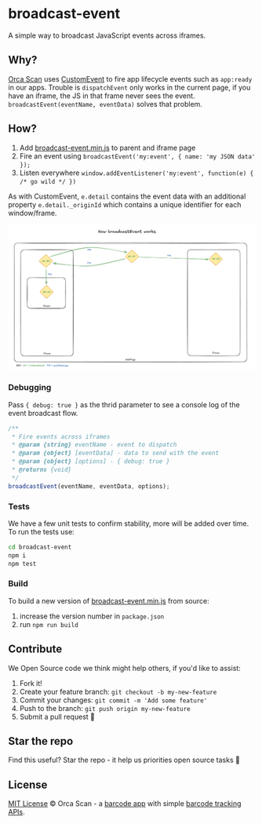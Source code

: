# broadcast-event

A simple way to broadcast JavaScript events across iframes.

## Why?

[Orca Scan](https://orcascan.com) uses [CustomEvent](https://developer.mozilla.org/en-US/docs/Web/API/CustomEvent/CustomEvent) to fire app lifecycle events such as `app:ready` in our apps. Trouble is `dispatchEvent` only works in the current page, if you have an iframe, the JS in that frame never sees the event. `broadcastEvent(eventName, eventData)` solves that problem.

## How?

1. Add [broadcast-event.min.js](dist/broadcast-event.min.js) to parent and iframe page
2. Fire an event using `broadcastEvent('my:event', { name: 'my JSON data' });`
3. Listen everywhere `window.addEventListener('my:event', function(e) { /* go wild */ })`

As with CustomEvent, `e.detail` contains the event data with an additional property `e.detail._originId` which contains a unique identifier for each window/frame.

![How broadcastEvent works](docs/how-broadcast-event-works.png)

### Debugging

Pass `{ debug: true }` as the thrid parameter to see a console log of the event broadcast flow. 

```js
/**
 * Fire events across iframes
 * @param {string} eventName - event to dispatch
 * @param {object} [eventData] - data to send with the event
 * @param {object} [options] - { debug: true }
 * @returns {void}
 */
broadcastEvent(eventName, eventData, options);
```

### Tests

We have a few unit tests to confirm stability, more will be added over time. To run the tests use:

```bash
cd broadcast-event
npm i
npm test
```

### Build

To build a new version of [broadcast-event.min.js](dist/broadcast-event.min.js) from source:
1. increase the version number in `package.json`
2. run `npm run build`

## Contribute

We Open Source code we think might help others, if you'd like to assist:

1. Fork it!
2. Create your feature branch: `git checkout -b my-new-feature`
3. Commit your changes: `git commit -m 'Add some feature'`
4. Push to the branch: `git push origin my-new-feature`
5. Submit a pull request 🙏

## Star the repo

Find this useful? Star the repo - it help us priorities open source tasks 🌟

## License

[MIT License](LICENSE) © Orca Scan - a [barcode app](https://orcascan.com) with simple [barcode tracking APIs](https://orcascan.com/guides?tag=for-developers).
